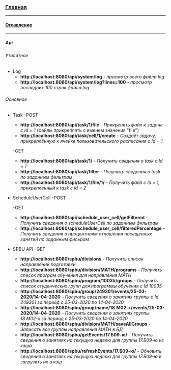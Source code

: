 ### [Главная](../README.md)
***
#### [Оглавление](main.md)
***
##### Api

###### Утилитное

- Log
    - **http://localhost:8080/api/system/log** - *просмотр всего файла log*
    - **http://localhost:8080/api/system/log?lines=100** - *просмотр последних 100 строк файла log*
    
###### Основное
- Task
    -POST
    - **http://localhost:8080/api/task/1/file** - *Прикрепить файл к задаче с Id = 1* (файлы прикреплять с именем значения "file")
    - **http://localhost:8080/api/task/cell/1/create** - *Создаёт задачу, прикреплённую к ячейке пользовательского расписания с Id = 1*
    
    -GET
    - **http://localhost:8080/api/task/1/** - *Получить сведения о task c Id = 1*
    - **http://localhost:8080/api/task/filter** - *Получить сведения о task по заданным фильтрам*
    - **http://localhost:8080/api/task/1/file/1/** - *Получить файл с Id = 1, прикрепленный к task c Id = 2*
    
- ScheduleUserCell
    -POST
    
    -GET
    - **http://localhost:8080/api/schedule_user_cell/getFiltered** - *Получить сведения о scheduleUserCell по заданным фильтрам*
    - **http://localhost:8080/api/schedule_user_cell/filteredPercentage** - *Получить сведения о процентноим отношении посещенных занятий по заданным фильрам*
    
- SPBU API
    -GET
    - **http://localhost:8080/spbu/divisions** - *Получить список направлений подготовки*
    - **http://localhost:8080/spbu/division/MATH/programs** - *Получить список програм обучения для направления MATH*
    - **http://localhost:8080/spbu/program/10035/groups** - *Получить список студенческих групп для программы обучения с Id 10035*
    - **http://localhost:8080/spbu/group/249301/events/25-03-2020/14-04-2020** - *Получить сведения о занятиях группы с Id 249301 за период с 25-03-2020 по 14-04-2020*
    - **http://localhost:8080/spbu/group/name/18.М02-х/events/25-03-2020/14-04-2020** - *Получить сведения о занятиях группы 18.М02-х за период с 25-03-2020 по 14-04-2020*
    - **http://localhost:8080/spbu/division/MATH/saveAllGroups** - *Записать все группы направления MATH в БД*
    - **http://localhost:8080/spbu/getEvents/17.Б09-ю/** - *Получить сведения о занятиях на текущую неделю для группы 17.Б09-ю из кэша*
    - **http://localhost:8080/spbu/refreshEvents/17.Б09-ю/** - *Обновить сведения о занятиях на текущую неделю для группы 17.Б09-ю и загрузить их в кэш*
   
    

    